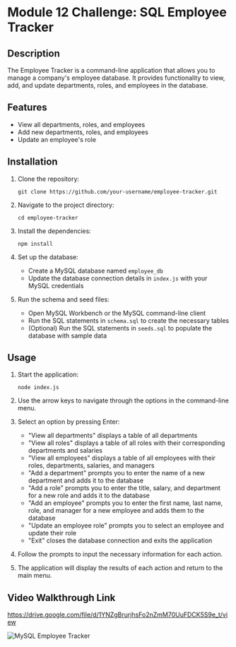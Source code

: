 # Module 12 Challenge: SQL Employee Tracker

## Description

The Employee Tracker is a command-line application that allows you to manage a company's employee database. It provides functionality to view, add, and update departments, roles, and employees in the database.

## Features

- View all departments, roles, and employees
- Add new departments, roles, and employees
- Update an employee's role

## Installation

1. Clone the repository:
   ```
   git clone https://github.com/your-username/employee-tracker.git
   ```

2. Navigate to the project directory:
   ```
   cd employee-tracker
   ```

3. Install the dependencies:
   ```
   npm install
   ```

4. Set up the database:
   - Create a MySQL database named `employee_db`
   - Update the database connection details in `index.js` with your MySQL credentials

5. Run the schema and seed files:
   - Open MySQL Workbench or the MySQL command-line client
   - Run the SQL statements in `schema.sql` to create the necessary tables
   - (Optional) Run the SQL statements in `seeds.sql` to populate the database with sample data

## Usage

1. Start the application:
   ```
   node index.js
   ```

2. Use the arrow keys to navigate through the options in the command-line menu.

3. Select an option by pressing Enter:
   - "View all departments" displays a table of all departments
   - "View all roles" displays a table of all roles with their corresponding departments and salaries
   - "View all employees" displays a table of all employees with their roles, departments, salaries, and managers
   - "Add a department" prompts you to enter the name of a new department and adds it to the database
   - "Add a role" prompts you to enter the title, salary, and department for a new role and adds it to the database
   - "Add an employee" prompts you to enter the first name, last name, role, and manager for a new employee and adds them to the database
   - "Update an employee role" prompts you to select an employee and update their role
   - "Exit" closes the database connection and exits the application

4. Follow the prompts to input the necessary information for each action.

5. The application will display the results of each action and return to the main menu.


## Video Walkthrough Link 

https://drive.google.com/file/d/1YNZgBrurjhsFo2nZmM70UuFDCK5S9e_t/view


![MySQL Employee Tracker](https://github.com/dylanmatthewcoito/mc12-Employee-Tracker/assets/71201051/823ad0bd-9b8c-452a-a1cd-bf98758cec9b)
